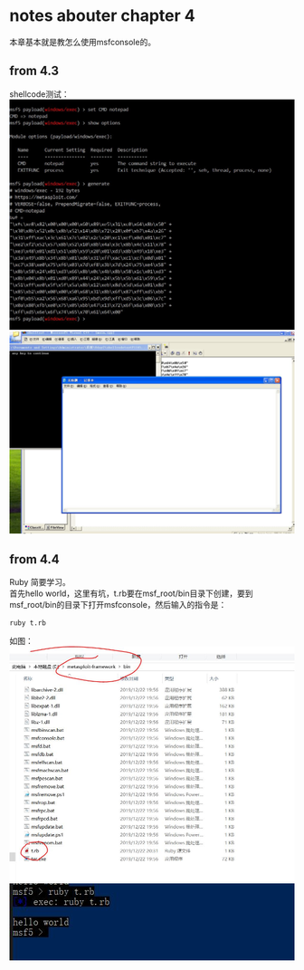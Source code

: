 # notes abouter chapter 4
本章基本就是教怎么使用msfconsole的。
## from 4.3
shellcode测试：  
![generate](./shellcodetest.JPG)  
![succ](./success1.JPG)  
## from 4.4
Ruby 简要学习。  
首先hello world，这里有坑，t.rb要在msf_root/bin目录下创建，要到msf_root/bin的目录下打开msfconsole，然后输入的指令是：
```
ruby t.rb
```
如图：
![rbt1](./rb_t1.JPG)
![zhiling](./zhiling.JPG)